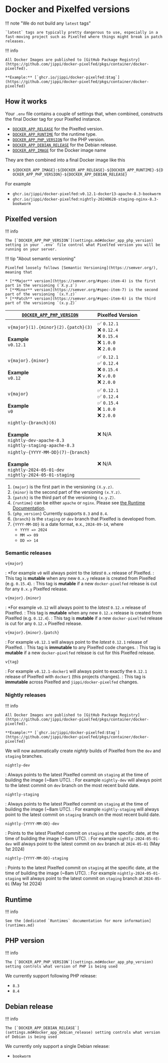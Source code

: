# Docker and Pixelfed versions

!!! note "We do not build any `latest` tags"

    `latest` tags are typically pretty dangerous to use, especially in a fast-moving project such as Pixelfed where things might break in patch releases.

!!! info

    All Docker Images are published to [GitHub Package Registry](https://github.com/jippi/docker-pixelfed/pkgs/container/docker-pixelfed).

    **Example:** [`ghcr.io/jippi/docker-pixelfed:$tag`](https://github.com/jippi/docker-pixelfed/pkgs/container/docker-pixelfed)

## How it works

Your `.env` file contains a couple of settings that, when combined, constructs the final Docker tag for your Pixelfed instance.

* [`DOCKER_APP_RELEASE`](#pixelfed-version) for the Pixelfed version.
* [`DOCKER_APP_RUNTIME`](#runtime) for the runtime type.
* [`DOCKER_APP_PHP_VERSION`](#php-version) for the PHP version.
* [`DOCKER_APP_DEBIAN_RELEASE`](#debian-release) for the Debian release.
* [`DOCKER_APP_IMAGE`](settings.md#docker_app_image) for the Docker image name

They are then combined into a final Docker image like this

* `${DOCKER_APP_IMAGE}:${DOCKER_APP_RELEASE}-${DOCKER_APP_RUNTIME}-${DOCKER_APP_PHP_VERSION}-${DOCKER_APP_DEBIAN_RELEASE}`

For example

* `ghcr.io/jippi/docker-pixelfed:v0.12.1-docker13-apache-8.3-bookworm`
* `ghcr.io/jippi/docker-pixelfed:nightly-20240628-staging-nginx-8.3-bookworm`

## Pixelfed version

!!! info

    The [`DOCKER_APP_PHP_VERSION`](settings.md#docker_app_php_version) setting in your `.env` file control what Pixelfed version you will be running on your server.

!!! tip "About semantic versioning"

    Pixelfed loosely follows [Semantic Versioning](https://semver.org/), meaning that

    * [**Major** version](https://semver.org/#spec-item-4) is the first part in the versioning (`X.y.z`)
    * [**Minor** version](https://semver.org/#spec-item-7) is the second part of the versioning `(x.Y.z)`
    * [**Patch** version](https://semver.org/#spec-item-6) is the third part of the versioning `(x.y.Z)`

<div class="annotate" markdown>

| [`DOCKER_APP_PHP_VERSION`](settings.md#docker_app_php_version) | Pixelfed Version |
| ----------- | ---------------- |
| `v{major}(1).{minor}(2).{patch}(3)` <br /><br />**Example**<br /> `v0.12.1` | :white_check_mark: `0.12.1` <br /> :x: `0.12.4` <br /> :x: `0.15.4` <br /> :x: `1.0.0` <br /> :x: `2.0.0` |
| `v{major}.{minor}` <br /><br />**Example**<br /> `v0.12` | :white_check_mark: `0.12.1` <br /> :white_check_mark: `0.12.4` <br /> :x: `0.15.4` <br /> :x: `v.0.0` <br /> :x: `2.0.0` |
| `v{major}` <br /><br />**Example**<br /> `v0` | :white_check_mark: `0.12.1` <br /> :white_check_mark: `0.12.4` <br /> :white_check_mark: `0.15.4` <br /> :x: `1.0.0` <br /> :x: `2.0.0` |
| `nightly-{branch}(6)` <br /><br />**Example**<br />`nightly-dev-apache-8.3`<br />`nightly-staging-apache-8.3` | :x: N/A |
| `nightly-{YYYY-MM-DD}(7)-{branch}` <br /><br />**Example**<br />`nightly-2024-05-01-dev`<br />`nightly-2024-05-01-staging` | :x: N/A |
</div>

1. `{major}` is the first part in the versioning `(X.y.z)`.
2. `{minor}` is the second part of the versioning `(x.Y.z)`.
3. `{patch}` is the third part of the versioning `(x.y.Z)`.
4. `{runtime}` can be either `apache` or `nginx`. Please see [the Runtime Documentation](runtimes.md).
5. `{php_version}` Currently supports `8.3` and `8.4`.
6. `{branch}` is the `staging` or `dev` branch that Pixelfed is developed from.
7. `{YYYY-MM-DD}` is a date format, e.x., `2024-09-14`, where
    * `YYYY => 2024`
    * `MM => 09`
    * `DD => 14`

### Semantic releases

`v{major}`

: *For example `v0` will always point to the *latest* `0.x` release of Pixelfed.
: This tag is **mutable** when any new `0.x.y` release is created from Pixelfed (e.g. `0.15.4`).
: This tag is **mutable** if a new `docker-pixelfed` release is cut for any `0.x.y` Pixelfed release.

`v{major}.{minor}`

: *For example `v0.12` will always point to the *latest* `0.12.x` release of Pixelfed.
: This tag is **mutable** when any new `0.12.x` release is created from Pixelfed (e.g. `0.12.4`).
: This tag is **mutable** if a new `docker-pixelfed` release is cut for any `0.12.x` Pixelfed release.

`v{major}.{minor}.{patch}`

: For example `v0.12.1`  will always point to the *latest* `0.12.1` release of Pixelfed.
: This tag is **immutable** to any Pixelfed code changes.
: This tag is **mutable** if a new `docker-pixelfed` release is cut for this Pixelfed release.

`v{tag}`

: For example `v0.12.1-docker1` will always point to exactly the `0.12.1` release of Pixelfed with `docker1` (this projects changes).
: This tag is **immutable** across Pixelfed and `jippi/docker-pixelfed` changes.

### Nightly releases

!!! info

    All Docker Images are published to [GitHub Package Registry](https://github.com/jippi/docker-pixelfed/pkgs/container/docker-pixelfed).

    **Example:** [`ghcr.io/jippi/docker-pixelfed:$tag`](https://github.com/jippi/docker-pixelfed/pkgs/container/docker-pixelfed)

We will now automatically create *nightly* builds of Pixelfed from the `dev` and `staging` branches.

`nightly-dev`

: Always points to the latest Pixelfed commit on `staging` at the time of building the image (~8am UTC).
: For example `nightly-dev` will always point to the latest commit on `dev` branch on the most recent build date.

`nightly-staging`

: Always points to the latest Pixelfed commit on `staging` at the time of building the image (~8am UTC).
: For example `nightly-staging` will always point to the latest commit on `staging` branch on the most recent build date.

`nightly-{YYYY-MM-DD}-dev`

: Points to the latest Pixelfed commit on `staging` at the specific date, at the time of building the image (~8am UTC).
: For example `nightly-2024-05-01-dev` will always point to the latest commit on `dev` branch at `2024-05-01` (May 1st 2024)

`nightly-{YYYY-MM-DD}-staging`

: Points to the latest Pixelfed commit on `staging` at the specific date, at the time of building the image (~8am UTC).
: For example `nightly-2024-05-01-staging` will always point to the latest commit on `staging` branch at `2024-05-01` (May 1st 2024)

## Runtime

!!! info

    See the [dedicated `Runtimes` documentation for more information](runtimes.md)

## PHP version

!!! info

    The [`DOCKER_APP_PHP_VERSION`](settings.md#docker_app_php_version) setting controls what version of PHP is being used

We currently support following PHP release:

* `8.3`
* `8.4`

## Debian release

!!! info

    The [`DOCKER_APP_DEBIAN_RELEASE`](settings.md#docker_app_debian_release) setting controls what version of Debian is being used

We currently only support a single Debian release:

* `bookworm`
